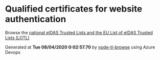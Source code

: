 # Qualified certificates for website authentication 
 Browse the [national eIDAS Trusted Lists and the EU List of eIDAS Trusted Lists (LOTL)](https://webgate.ec.europa.eu/tl-browser/#/) 
 
 
Generated at **Tue 08/04/2020  0:02:57.70** by [node-tl-browse](https://github.com/ymedlop/node-tl-browser) using Azure Devops 
